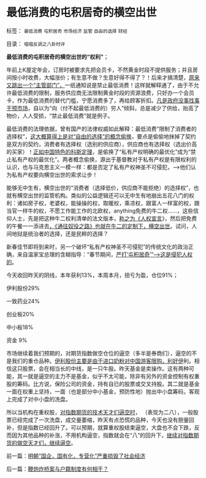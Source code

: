 # 最低消费的屯积居奇的横空出世

标签： `最低消费` `屯积居奇` `市场经济` `监管` `自由的选择` `财经` 

目录： `唱唱反调之八卦时评`

**最低消费的屯积居奇的横空出世的“权利”**；

年前上K屋定年会，订房时被要求先把会员卡，不然黄金时段不提供服务；并且房间按小时收费，大幅涨价；有生意不做？生意好得不得了？！后来才搞清楚，[原来又跳出一个“主管部门”，](../../../2012/9/13/咱国的监管部门主管单位，可以凭空出世的！.md)一纸通知说是禁止最低消费！这样就解释通了，由于不允许最低消费的限制，服务供应商无法限制黄金时段的资源浪费，只好办一个会员卡，作为最低消费的替代门槛，宁愿消费多了，再给顾客折扣。[凡是政府没事找事干预市场](../../../2013/1/18/要废除行政垄断，但不要监管市场价格.md)，自以为“向（付不起最低消费的）穷人”倾斜，总是减少了供给，抬高了物价，人人受损，“禁止最低消费”就是例子。

最低消费的法理依据，曾有国产的法律权威如此解释：最低消费“限制了消费者的选择权”，[这大概算得上是对“自由的选择”的概念偷换](../../../2010/1/25/弗里德曼和哈耶克批判的是中国的右派.md)，要点是偷偷地抹掉了契约是双方的契约，消费者有选择权（选别的供应商），供应商也有选择权（选出价高的买家）！[正如中国特色的科斯定理](../../../2013/2/3/有中国特色的科斯定理，公有制最大的癌灶不是腐败.md)，是偷换了“私有产权明确的最优化”成为“禁止私有产权的最优化”。两者概念偷换，源出于基督教对于私有产权是有限权利的认识，也与马克思主义一模一样：都是否定了私有产权神圣不可侵犯，——>他们认为私有产权要向横空出世的索求让步！

能够无中生有，横空出世的“消费者（选择低价，供应商不能拒绝）的选择权”，也就有横空出世的监管机构。类似的公益逻辑还可以无中生有地崩出五花八门的权利：诸如房子权，老婆权，能操操的权，取暖权，乘凉权，跟富人一样富的权，跟当官一样牛的权，不愿工作能工作的北欧权，anything免费的牛二权……，这些信仰人士，先是把这种牛二权利清单的法文版本，[称之为《人权宣言](../../../2012/7/6/“国家财富”掠自何方？默认归属权比人权宣言简明精确.md)》，然后把免费的午餐一一添进去[，《通往奴役之路》也就在牛二的定制下，横空出世](../../../2012/5/10/警惕文革者却常迷恋吗啡，在地狱追求“通往奴役之路”.md)。试问，人间地狱是统治者的选择，还是民粹的选择？

新春佳节即将到来时，另一个破坏“私有产权神圣不可侵犯”的传统文化的政治正确，来自温家宝总理的含糊指导：“春节期间，[严打‘屯积居奇’”——>这是侵犯人权的](../../../2011/4/28/屯积居奇稳定物价，打击投机瓦解市场.md)。

今天收回昨天的阴线，本年获利13%，本周本月，扭亏为盈，仓位91%；

伊利股份29%

一致药业24%

创业板20%

中小板18%

资金 9%

市场继续着我们预期的，对期货指数做空仓位的逼空（多半是券商们），逼空的不是我们的重仓品种。[伊利股份主要是由于进口奶粉对中国游客限购，利好伊](../../../2011/7/5/民主是消费者的钞票买出来的；乳业实播《通往奴役之路》.md)利。相信这只股票，会在相当长的中线，是一只牛股。昨天基金是卖操作。这有两种可能，其一就是逼空的主力不是基金，似乎不太可能，除非有另外的资金控制有权重股的筹码。比方说，保险公司的资金，持有自已的股票或交叉持股。其二就是基金一面在权重上坚持，一面（也是部分中小基金，预防性地）抛出中小盘筹码，客观上完成了对中小盘的洗盘。

所以当机构在重权股，[对指数期货的技术天才们逼空时](../../../2013/2/4/期货总是被逼空，“尽信技术分析，不如没有技术分析”.md)，
（表现为二八），一般股票已经完成了一次洗盘，成交量萎缩，昨天有点恐慌的品种，今天也没有胆量回补，但是指数已经回升了。可以预期，就算重权股结束逼空，大盘也不会下跌，反而因为其他品种的补涨，不用机构逼空，指数就会在“八”的回升下，[继续对指数期货的做空天才们，继续逼空](../../../2013/2/1/指数期货逼空！股神的宿命向国际接轨.md)。

前一篇：[明朝“国企，国有化，专营化”严重损毁了社会经济](../../../2013/2/5/明朝“国企，国有化，专营化”严重损毁了社会经济.md)

后一篇：[鞭炮炸桥案与户籍制度有何相干？](../../../2013/2/6/鞭炮炸桥案与户籍制度有何相干？.md)